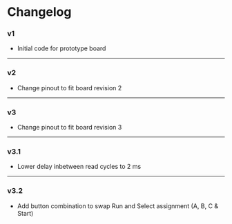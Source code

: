 # Changelog
### v1
- Initial code for prototype board
---
### v2
- Change pinout to fit board revision 2
---
### v3
- Change pinout to fit board revision 3
---
### v3.1
- Lower delay inbetween read cycles to 2 ms
----
### v3.2
- Add button combination to swap Run and Select assignment (A, B, C & Start)